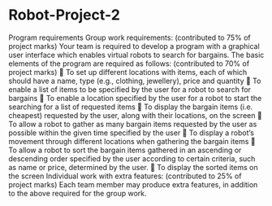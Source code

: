 # Robot-Project-2
Program requirements
Group work requirements: (contributed to 75% of project marks)
Your team is required to develop a program with a graphical user interface
which enables virtual robots to search for bargains. The basic elements of the
program are required as follows: (contributed to 70% of project marks)
 To set up different locations with items, each of which should have a
name, type (e.g., clothing, jewellery), price and quantity
 To enable a list of items to be specified by the user for a robot to search
for bargains
 To enable a location specified by the user for a robot to start the
searching for a list of requested items
 To display the bargain items (i.e. cheapest) requested by the user, along
with their locations, on the screen
 To allow a robot to gather as many bargain items requested by the user
as possible within the given time specified by the user
 To display a robot’s movement through different locations when
gathering the bargain items
 To allow a robot to sort the bargain items gathered in an ascending or
descending order specified by the user according to certain criteria, such
as name or price, determined by the user.
 To display the sorted items on the screen
Individual work with extra features: (contributed to 25% of project
marks)
Each team member may produce extra features, in addition to the above
required for the group work.
